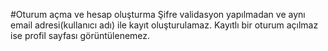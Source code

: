 #Oturum açma ve hesap oluşturma
Şifre validasyon yapılmadan ve aynı email adresi(kullanıcı adı) ile kayıt oluşturulamaz. 
Kayıtlı bir oturum açılmaz ise profil sayfası görüntülenemez.